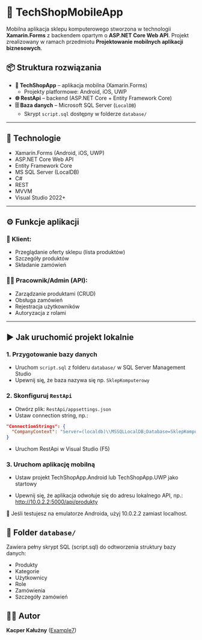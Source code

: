 # 🛒 TechShopMobileApp

Mobilna aplikacja sklepu komputerowego stworzona w technologii **Xamarin.Forms** z backendem opartym o **ASP.NET Core Web API**. Projekt zrealizowany w ramach przedmiotu **Projektowanie mobilnych aplikacji biznesowych**.

## 📦 Struktura rozwiązania

- **📱 TechShopApp** – aplikacja mobilna (Xamarin.Forms)
  - Projekty platformowe: Android, iOS, UWP
- **🌐 RestApi** – backend (ASP.NET Core + Entity Framework Core)
- **🗄️ Baza danych** – Microsoft SQL Server (`LocalDB`)
  - Skrypt `script.sql` dostępny w folderze `database/`

---

## 🧰 Technologie

- Xamarin.Forms (Android, iOS, UWP)
- ASP.NET Core Web API
- Entity Framework Core
- MS SQL Server (LocalDB)
- C#
- REST
- MVVM
- Visual Studio 2022+

---

## ⚙️ Funkcje aplikacji

### 👤 Klient:
- Przeglądanie oferty sklepu (lista produktów)
- Szczegóły produktów
- Składanie zamówień

### 🧑‍💼 Pracownik/Admin (API):
- Zarządzanie produktami (CRUD)
- Obsługa zamówień
- Rejestracja użytkowników
- Autoryzacja z rolami

---

## ▶️ Jak uruchomić projekt lokalnie

### 1. Przygotowanie bazy danych

- Uruchom `script.sql` z folderu `database/` w SQL Server Management Studio
- Upewnij się, że baza nazywa się np. `SklepKomputerowy`

### 2. Skonfiguruj `RestApi`

- Otwórz plik: `RestApi/appsettings.json`
- Ustaw connection string, np.:

```json
"ConnectionStrings": {
  "CompanyContext": "Server=(localdb)\\MSSQLLocalDB;Database=SklepKomputerowy;Trusted_Connection=True;"
}
```

- Uruchom RestApi w Visual Studio (F5)

### 3. Uruchom aplikację mobilną

- Ustaw projekt TechShopApp.Android lub TechShopApp.UWP jako startowy

- Upewnij się, że aplikacja odwołuje się do adresu lokalnego API, np.:
http://10.0.2.2:5000/api/produkty

🔁 Jeśli testujesz na emulatorze Androida, użyj 10.0.2.2 zamiast localhost.

## 💾 Folder `database/`

Zawiera pełny skrypt SQL (script.sql) do odtworzenia struktury bazy danych:
- Produkty
- Kategorie
- Użytkownicy
- Role
- Zamówienia
- Szczegóły zamówień

## 👨‍💻 Autor
**Kacper Kałużny** ([Example7](https://github.com/Example7))
